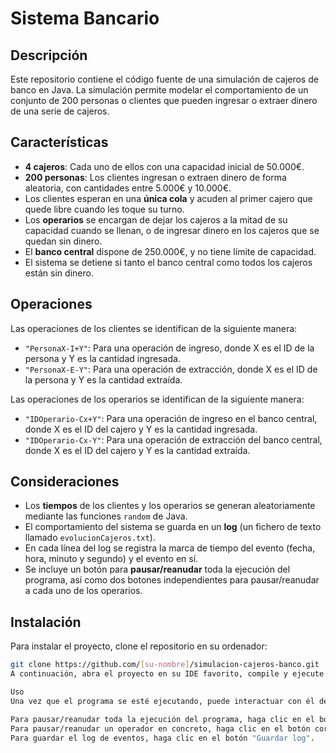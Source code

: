 # Sistema Bancario

## Descripción

Este repositorio contiene el código fuente de una simulación de cajeros de banco en Java. La simulación permite modelar el comportamiento de un conjunto de 200 personas o clientes que pueden ingresar o extraer dinero de una serie de cajeros.

## Características

- **4 cajeros**: Cada uno de ellos con una capacidad inicial de 50.000€.
- **200 personas**: Los clientes ingresan o extraen dinero de forma aleatoria, con cantidades entre 5.000€ y 10.000€.
- Los clientes esperan en una **única cola** y acuden al primer cajero que quede libre cuando les toque su turno.
- Los **operarios** se encargan de dejar los cajeros a la mitad de su capacidad cuando se llenan, o de ingresar dinero en los cajeros que se quedan sin dinero.
- El **banco central** dispone de 250.000€, y no tiene límite de capacidad.
- El sistema se detiene si tanto el banco central como todos los cajeros están sin dinero.

## Operaciones

Las operaciones de los clientes se identifican de la siguiente manera:
- `"PersonaX-I+Y"`: Para una operación de ingreso, donde X es el ID de la persona y Y es la cantidad ingresada.
- `"PersonaX-E-Y"`: Para una operación de extracción, donde X es el ID de la persona y Y es la cantidad extraída.

Las operaciones de los operarios se identifican de la siguiente manera:
- `"IDOperario-Cx+Y"`: Para una operación de ingreso en el banco central, donde X es el ID del cajero y Y es la cantidad ingresada.
- `"IDOperario-Cx-Y"`: Para una operación de extracción del banco central, donde X es el ID del cajero y Y es la cantidad extraída.

## Consideraciones

- Los **tiempos** de los clientes y los operarios se generan aleatoriamente mediante las funciones `random` de Java.
- El comportamiento del sistema se guarda en un **log** (un fichero de texto llamado `evolucionCajeros.txt`).
- En cada línea del log se registra la marca de tiempo del evento (fecha, hora, minuto y segundo) y el evento en sí.
- Se incluye un botón para **pausar/reanudar** toda la ejecución del programa, así como dos botones independientes para pausar/reanudar a cada uno de los operarios.

## Instalación

Para instalar el proyecto, clone el repositorio en su ordenador:

```bash
git clone https://github.com/[su-nombre]/simulacion-cajeros-banco.git
A continuación, abra el proyecto en su IDE favorito, compile y ejecute el programa.

Uso
Una vez que el programa se esté ejecutando, puede interactuar con él de la siguiente manera:

Para pausar/reanudar toda la ejecución del programa, haga clic en el botón correspondiente.
Para pausar/reanudar un operador en concreto, haga clic en el botón correspondiente.
Para guardar el log de eventos, haga clic en el botón "Guardar log".


